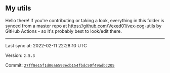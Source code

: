 ## My utils

Hello there! If you're contributing or taking a look, everything in this folder
is synced from a master repo at https://github.com/Vexed01/vex-cog-utils by GitHub Actions -
so it's probably best to look/edit there.

---

Last sync at: 2022-02-11 22:28:10 UTC

Version: `2.5.3`

Commit: [`27ff8e15f1d06a6593ecb154fbdc50f49adbc205`](https://github.com/Vexed01/vex-cog-utils/commit/27ff8e15f1d06a6593ecb154fbdc50f49adbc205)
